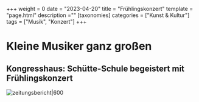 +++
weight = 0
date = "2023-04-20"
title = "Frühlingskonzert"
template = "page.html"
description =""
[taxonomies]
categories = ["Kunst & Kultur"]
tags = ["Musik", "Konzert"]
+++

# Kleine Musiker ganz großen
## Kongresshaus: Schütte-Schule begeistert mit Frühlingskonzert

<!-- more -->

![zeitungsbericht|600](images/zeitungsbericht.png)



